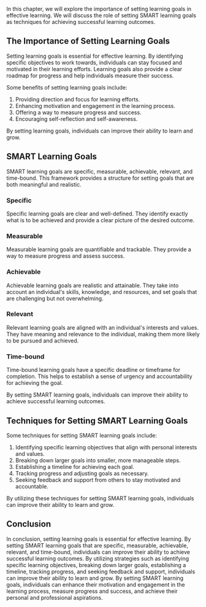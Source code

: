 
In this chapter, we will explore the importance of setting learning goals in effective learning. We will discuss the role of setting SMART learning goals as techniques for achieving successful learning outcomes.

The Importance of Setting Learning Goals
----------------------------------------

Setting learning goals is essential for effective learning. By identifying specific objectives to work towards, individuals can stay focused and motivated in their learning efforts. Learning goals also provide a clear roadmap for progress and help individuals measure their success.

Some benefits of setting learning goals include:

1. Providing direction and focus for learning efforts.
2. Enhancing motivation and engagement in the learning process.
3. Offering a way to measure progress and success.
4. Encouraging self-reflection and self-awareness.

By setting learning goals, individuals can improve their ability to learn and grow.

SMART Learning Goals
--------------------

SMART learning goals are specific, measurable, achievable, relevant, and time-bound. This framework provides a structure for setting goals that are both meaningful and realistic.

### Specific

Specific learning goals are clear and well-defined. They identify exactly what is to be achieved and provide a clear picture of the desired outcome.

### Measurable

Measurable learning goals are quantifiable and trackable. They provide a way to measure progress and assess success.

### Achievable

Achievable learning goals are realistic and attainable. They take into account an individual's skills, knowledge, and resources, and set goals that are challenging but not overwhelming.

### Relevant

Relevant learning goals are aligned with an individual's interests and values. They have meaning and relevance to the individual, making them more likely to be pursued and achieved.

### Time-bound

Time-bound learning goals have a specific deadline or timeframe for completion. This helps to establish a sense of urgency and accountability for achieving the goal.

By setting SMART learning goals, individuals can improve their ability to achieve successful learning outcomes.

Techniques for Setting SMART Learning Goals
-------------------------------------------

Some techniques for setting SMART learning goals include:

1. Identifying specific learning objectives that align with personal interests and values.
2. Breaking down larger goals into smaller, more manageable steps.
3. Establishing a timeline for achieving each goal.
4. Tracking progress and adjusting goals as necessary.
5. Seeking feedback and support from others to stay motivated and accountable.

By utilizing these techniques for setting SMART learning goals, individuals can improve their ability to learn and grow.

Conclusion
----------

In conclusion, setting learning goals is essential for effective learning. By setting SMART learning goals that are specific, measurable, achievable, relevant, and time-bound, individuals can improve their ability to achieve successful learning outcomes. By utilizing strategies such as identifying specific learning objectives, breaking down larger goals, establishing a timeline, tracking progress, and seeking feedback and support, individuals can improve their ability to learn and grow. By setting SMART learning goals, individuals can enhance their motivation and engagement in the learning process, measure progress and success, and achieve their personal and professional aspirations.
